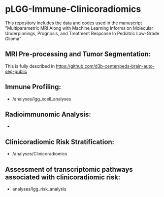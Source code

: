 # pLGG-Immune-Clinicoradiomics
This repository includes the data and codes used in the manuscript "Multiparametric MRI Along with Machine Learning Informs on Molecular Underpinnings, Prognosis, and Treatment Response In Pediatric Low-Grade Glioma"


## MRI Pre-processing and Tumor Segmentation:
This is fully described in https://github.com/d3b-center/peds-brain-auto-seg-public

## Immune Profiling:
- /analyses/lgg_xcell_analyses

## Radioimmunomic Analysis:
- 

## Clinicoradiomic Risk Stratification:
- /analyses/Clinicoradiomics

## Assessment of transcriptomic pathways associated with clinicoradiomic risk:
- analyses/lgg_risk_analysis
